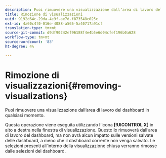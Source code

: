 ```yaml
---
description: Puoi rimuovere una visualizzazione dall’area di lavoro del dashboard in qualsiasi momento.
title: Rimozione di visualizzazioni
uuid: 9192d64c-29da-4e9f-ae7d-f873548c025c
exl-id: 4a60c4f0-016e-4088-a565-5a40717a91cf
translation-type: tm+mt
source-git-commit: d9df90242ef96188f4e4b5e6d04cfef196b0a628
workflow-type: tm+mt
source-wordcount: '83'
ht-degree: 4%

---
```


# Rimozione di visualizzazioni{#removing-visualizations}

Puoi rimuovere una visualizzazione dall’area di lavoro del dashboard in qualsiasi momento.

Questa operazione viene eseguita utilizzando l’icona **[!UICONTROL X]** in alto a destra nella finestra di visualizzazione. Questo lo rimuoverà dall’area di lavoro del dashboard, ma non avrà alcun impatto sulle versioni salvate delle dashboard, a meno che il dashboard corrente non venga salvato. Le selezioni presenti all’interno della visualizzazione chiusa verranno rimosse dalle selezioni del dashboard.
